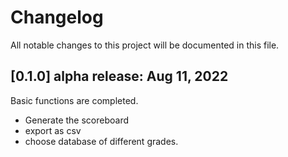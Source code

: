 # Changelog

All notable changes to this project will be documented in this file.

## [0.1.0] alpha release: Aug 11, 2022

Basic functions are completed.

- Generate the scoreboard
- export as csv
- choose database of different grades. 